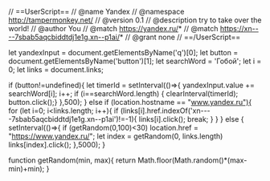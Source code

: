 // ==UserScript==
// @name         Yandex
// @namespace    http://tampermonkey.net/
// @version      0.1
// @description  try to take over the world!
// @author       You
// @match        https://yandex.ru/*
// @match        https://xn----7sbab5aqcbiddtdj1e1g.xn--p1ai/*
// @grant        none
// ==/UserScript==

let yandexInput = document.getElementsByName('q')[0];
let button = document.getElementsByName('button')[1];
let searchWord = 'Гобой';
let i = 0;
let links = document.links;

if (button!=undefined){
    let timerId = setInterval(()=>{
        yandexInput.value += searchWord[i];
        i++;
        if (i==searchWord.length) {
            clearInterval(timerId);
            button.click();}
    },500);
}
else if (location.hostname == "www.yandex.ru"){
    for (let i=0; i<links.length; i++){
        if (links[i].href.indexOf('xn----7sbab5aqcbiddtdj1e1g.xn--p1ai')!=-1){
            links[i].click();
            break;
        }
    }
}
else {
    setInterval(()=>{
        if (getRandom(0,100)<30) location.href = "https://www.yandex.ru/";
        let index = getRandom(0, links.length)
        links[index].click();
    },5000);
}

function getRandom(min, max){
    return Math.floor(Math.random()*(max-min)+min);
}

